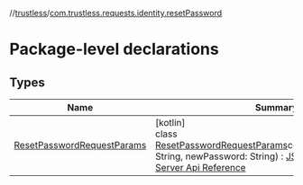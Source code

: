 //[trustless](../../index.md)/[com.trustless.requests.identity.resetPassword](index.md)

# Package-level declarations

## Types

| Name | Summary |
|---|---|
| [ResetPasswordRequestParams](-reset-password-request-params/index.md) | [kotlin]<br>class [ResetPasswordRequestParams](-reset-password-request-params/index.md)constructor(oldPassword: String, newPassword: String) : [JSONParamsBuilder](../com.trustless.params/-j-s-o-n-params-builder/index.md)<br>[Server Api Reference](https://developer.staq.io/docs/apis/identity#/User%20management/Set%20password) |
